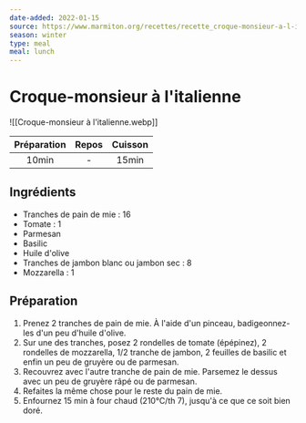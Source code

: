 ```yaml
---
date-added: 2022-01-15
source: https://www.marmiton.org/recettes/recette_croque-monsieur-a-l-italienne_29633.aspx
season: winter
type: meal
meal: lunch
---
```


# Croque-monsieur à l'italienne

![[Croque-monsieur à l'italienne.webp]]

| Préparation | Repos | Cuisson |
|:-----------:|:-----:|:-------:|
|    10min    |   -   |  15min  |

## Ingrédients

- Tranches de pain de mie : 16
- Tomate : 1
- Parmesan
- Basilic
- Huile d'olive
- Tranches de jambon blanc ou jambon sec : 8
- Mozzarella : 1

## Préparation

1. Prenez 2 tranches de pain de mie. À l'aide d'un pinceau, badigeonnez-les d'un peu d'huile d'olive.
2. Sur une des tranches, posez 2 rondelles de tomate (épépinez), 2 rondelles de mozzarella, 1/2 tranche de jambon, 2 feuilles de basilic et enfin un peu de gruyère ou de parmesan.
3. Recouvrez avec l'autre tranche de pain de mie. Parsemez le dessus avec un peu de gruyère râpé ou de parmesan.
4. Refaites la même chose pour le reste du pain de mie.
5. Enfournez 15 min à four chaud (210°C/th 7), jusqu'à ce que ce soit bien doré.
